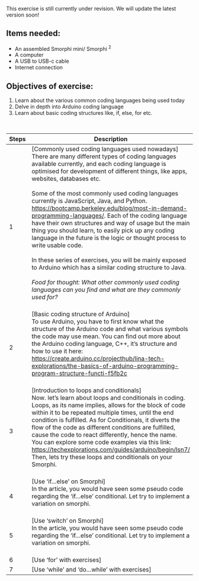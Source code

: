 This exercise is still currently under revision. We will update the latest version soon!
## Items needed:
* An assembled Smorphi mini/ Smorphi <sup>2</sup>
* A computer
* A USB to USB-c cable
* Internet connection
## Objectives of exercise:
1. Learn about the various common coding languages being used today
2. Delve in depth into Arduino coding language
3. Learn about basic coding structures like, if, else, for etc.

<br />

Steps | Description
-- | --
1 | [Commonly used coding languages used nowadays]<br />There are many different types of coding languages available currently, and each coding language is optimised for development of different things, like apps, websites, databases etc.<br /><br />Some of the most commonly used coding languages currently is JavaScript, Java, and Python. https://bootcamp.berkeley.edu/blog/most-in-demand-programming-languages/. Each of the coding language have their own structures and way of usage but the main thing you should learn, to easily pick up any coding language in the future is the logic or thought process to write usable code.<br /><br />In these series of exercises, you will be mainly exposed to Arduino which has a similar coding structure to Java.<br /><br />_Food for thought: What other commonly used coding languages can you find and what are they commonly used for?_<br /><br />
2 | [Basic coding structure of Arduino]<br />To use Arduino, you have to first know what the structure of the Arduino code and what various symbols the code may use mean. You can find out more about the Arduino coding language, C++, it’s structure and how to use it here: https://create.arduino.cc/projecthub/lina-tech-explorations/the-basics-of-arduino-programming-program-structure-functi-f5fb2c<br /><br />
3 | [Introduction to loops and conditionals]<br />Now. let’s learn about loops and conditionals in coding. Loops, as its name implies, allows for the block of code within it to be repeated multiple times, until the end condition is fulfilled. As for Conditionals, it diverts the flow of the code as different conditions are fulfilled, cause the code to react differently, hence the name.<br />You can explore some code examples via this link: https://techexplorations.com/guides/arduino/begin/lsn7/ <br />Then, lets try these loops and conditionals on your Smorphi.<br /><br />
4 | [Use ‘if…else’ on Smorphi]<br />In the article, you would have seen some pseudo code regarding the ‘if…else’ conditional. Let try to implement a variation on smorphi.<br /><br />
5 | [Use ‘switch’ on Smorphi]<br />In the article, you would have seen some pseudo code regarding the ‘if…else’ conditional. Let try to implement a variation on smorphi.<br /><br />
6 | [Use ‘for’ with exercises]
7 | [Use ‘while’ and ‘do…while’ with exercises]
